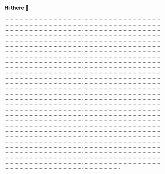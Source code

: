 ### Hi there 👋

............................................................................................................................................................................................................................................................................................................................................................................................................................................................................................................................................................................................................................................................................................................................................................................................................................................................................................................................................................................................................................................................................................................................................................................................................................................................................................................................................................................................................................................................................................................................................................................................................................................................................................................................................................................................................................................................................................................................................................................................................................................................................................................................................................................................................................................................................................................................................................................................................................................................................................................................................................................................................................................................................................................................................................................................................................................................................................................................................................................................................................................................................................................................................................................................................................................................................................................................................................................................................................................................................................................................................................................................................................................................................................................